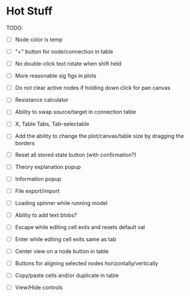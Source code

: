 # Hot Stuff

TODO:
- [ ] Node color is temp
- [ ] "+" button for node/connection in table
- [ ] No double-click text rotate when shift held
- [ ] More reasonable sig figs in plots
- [ ] Do not clear active nodes if holding down click for pan canvas
- [ ] Resistance calculator
- [ ] Ability to swap source/target in connection table
- [ ] X, Table Tabs, Tab-selectable
- [ ] Add the ability to change the plot/canvas/table size by dragging the borders
- [ ] Reset all stored state button (with confirmation?)
 

- [ ] Theory explanation popup
- [ ] Information popup
- [ ] File export/import
- [ ] Loading spinner while running model
- [ ] Ability to add text blobs?


- [ ] Escape while editing cell exits and resets default val
- [ ] Enter while editing cell exits same as tab
- [ ] Center view on a node button in table
- [ ] Buttons for aligning selected nodes horizontally/vertically
- [ ] Copy/paste cells and/or duplicate in table
- [ ] View/Hide controls
